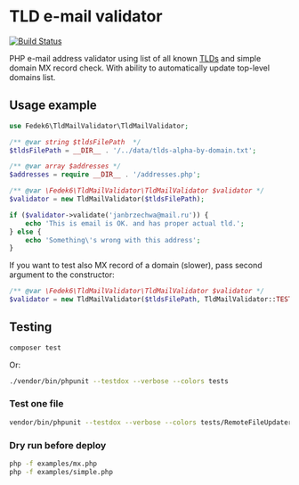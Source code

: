 # TLD e-mail validator

[![Build Status](https://travis-ci.com/fedek6/tld-mail-validator.svg?token=Fpapy2MXqrwtfsLgfThp&branch=main)](https://travis-ci.com/fedek6/tld-mail-validator)

PHP e-mail address validator using list of all known [TLDs](https://data.iana.org/TLD/tlds-alpha-by-domain.txt) and simple domain MX record check. With ability to automatically update top-level domains list.

## Usage example

```php
use Fedek6\TldMailValidator\TldMailValidator;

/** @var string $tldsFilePath  */
$tldsFilePath = __DIR__ . '/../data/tlds-alpha-by-domain.txt';

/** @var array $addresses */
$addresses = require __DIR__ . '/addresses.php';

/** @var \Fedek6\TldMailValidator\TldMailValidator $validator */
$validator = new TldMailValidator($tldsFilePath);

if ($validator->validate('janbrzechwa@mail.ru')) {
    echo 'This is email is OK. and has proper actual tld.';
} else {
    echo 'Something\'s wrong with this address';
}
```

If you want to test also MX record of a domain (slower), pass second argument to the constructor:

```php
/** @var \Fedek6\TldMailValidator\TldMailValidator $validator */
$validator = new TldMailValidator($tldsFilePath, TldMailValidator::TEST_ALL);
```

## Testing

```bash
composer test
```

Or: 

```bash
./vendor/bin/phpunit --testdox --verbose --colors tests
```

### Test one file

```bash
vendor/bin/phpunit --testdox --verbose --colors tests/RemoteFileUpdaterTest.php
```

### Dry run before deploy

```bash
php -f examples/mx.php
php -f examples/simple.php
```

